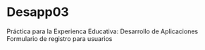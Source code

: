 # Desapp03
Práctica para la Experienca Educativa: Desarrollo de Aplicaciones
Formulario de registro para usuarios
